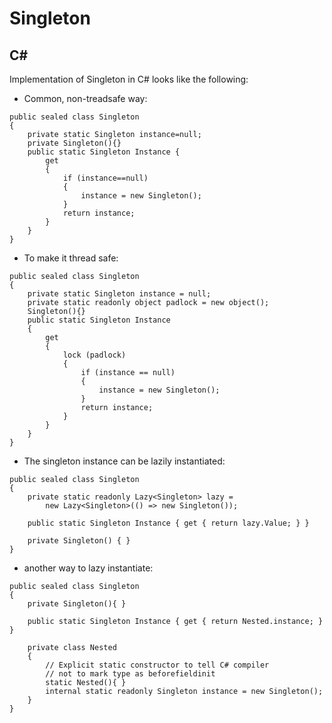 # Singleton
## C# 
Implementation of Singleton in C# looks like the following:
- Common, non-treadsafe way:

```
public sealed class Singleton
{
    private static Singleton instance=null;
    private Singleton(){}
    public static Singleton Instance {
        get
        {
            if (instance==null)
            {
                instance = new Singleton();
            }
            return instance;
        }
    }
}
```
- To make it thread safe: 
```
public sealed class Singleton
{
    private static Singleton instance = null;
    private static readonly object padlock = new object();
    Singleton(){}
    public static Singleton Instance
    {
        get
        {
            lock (padlock)
            {
                if (instance == null)
                {
                    instance = new Singleton();
                }
                return instance;
            }
        }
    }
}
```
- The singleton instance can be lazily instantiated:
```
public sealed class Singleton
{
    private static readonly Lazy<Singleton> lazy =
        new Lazy<Singleton>(() => new Singleton());
    
    public static Singleton Instance { get { return lazy.Value; } }

    private Singleton() { }
}
```
- another way to lazy instantiate: 
```
public sealed class Singleton
{
    private Singleton(){ }

    public static Singleton Instance { get { return Nested.instance; } }
        
    private class Nested
    {
        // Explicit static constructor to tell C# compiler
        // not to mark type as beforefieldinit
        static Nested(){ }
        internal static readonly Singleton instance = new Singleton();
    }
}

```

